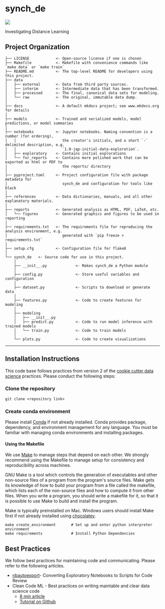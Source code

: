 # synch_de

<a target="_blank" href="https://cookiecutter-data-science.drivendata.org/">
    <img src="https://img.shields.io/badge/CCDS-Project%20template-328F97?logo=cookiecutter" />
</a>

Investigating Distance Learning

## Project Organization

```
├── LICENSE            <- Open-source license if one is chosen
├── Makefile           <- Makefile with convenience commands like `make data` or `make train`
├── README.md          <- The top-level README for developers using this project.
├── data
│   ├── external       <- Data from third party sources.
│   ├── interim        <- Intermediate data that has been transformed.
│   ├── processed      <- The final, canonical data sets for modeling.
│   └── raw            <- The original, immutable data dump.
│
├── docs               <- A default mkdocs project; see www.mkdocs.org for details
│
├── models             <- Trained and serialized models, model predictions, or model summaries
│
├── notebooks          <- Jupyter notebooks. Naming convention is a number (for ordering),
│   │                     the creator's initials, and a short `-` delimited description, e.g.
│   │                     `1.0-jqp-initial-data-exploration`.
│   ├── exploratory    <- Contains initial explorations
│   └── for_reports    <- Contains more polished work that can be exported as html or PDF to  
│                         the reports/ directory
│
├── pyproject.toml     <- Project configuration file with package metadata for 
│                         synch_de and configuration for tools like black
│
├── references         <- Data dictionaries, manuals, and all other explanatory materials.
│
├── reports            <- Generated analysis as HTML, PDF, LaTeX, etc.
│   └── figures        <- Generated graphics and figures to be used in reporting
│
├── requirements.txt   <- The requirements file for reproducing the analysis environment, e.g.
│                         generated with `pip freeze > requirements.txt`
│
├── setup.cfg          <- Configuration file for flake8
│
└── synch_de   <- Source code for use in this project.
    │
    ├── __init__.py             <- Makes synch_de a Python module
    │
    ├── config.py               <- Store useful variables and configuration
    │
    ├── dataset.py              <- Scripts to download or generate data
    │
    ├── features.py             <- Code to create features for modeling
    │
    ├── modeling                
    │   ├── __init__.py 
    │   ├── predict.py          <- Code to run model inference with trained models          
    │   └── train.py            <- Code to train models
    │
    └── plots.py                <- Code to create visualizations
```

--------

## Installation Instructions

This code base follows practices from version 2 of the [cookie cutter data science](https://cookiecutter-data-science.drivendata.org/) practices. Please conduct the following steps:

### Clone the repository

```{sh}
git clone <repository link>
```

### Create conda environment

Please install [Conda](https://docs.conda.io/projects/conda/en/stable/index.html) if not already installed.
Conda provides package, dependency, and environment management for any language. You must be familiar with managing conda environments and installing packages.

#### Using the Makefile

We use [Make](https://www.gnu.org/software/make/) to manage steps that depend on each other. We strongly recommend using the Makefile to manage setup for consistency and reproducibility across machines.

GNU Make is a tool which controls the generation of executables and other non-source files of a program from the program's source files. Make gets its knowledge of how to build your program from a file called the makefile, which lists each of the non-source files and how to compute it from other files. When you write a program, you should write a makefile for it, so that it is possible to use Make to build and install the program.

Make is typically preinstalled on Mac. Windows users should install Make first if not already installed using [chocolatey](https://community.chocolatey.org/packages/make).

```{sh}
make create_environment       # Set up and enter python interpreter environment
make requirements             # Install Python Dependencies
```

## Best Practices

We follow best practices for maintaining code and communicating. Please refer to the following articles.

- [nbautoexport](https://github.com/drivendataorg/nbautoexport)- Converting Exploratory Notebooks to Scripts for Code Review
- Clean Code ML - Best practices on writing maintable and clear data science code
  - [8 min article](https://www.thoughtworks.com/insights/blog/coding-habits-data-scientists)
  - [Tutorial on Github](https://github.com/davified/clean-code-ml?tab=readme-ov-file)
